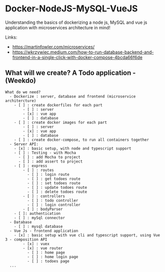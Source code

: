 # Docker-NodeJS-MySQL-VueJS
Understanding the basics of dockerizing a node js, MySQL and vue js application with microservices architecture in mind!

Links:
  * https://martinfowler.com/microservices/
  * https://wkrzywiec.medium.com/how-to-run-database-backend-and-frontend-in-a-single-click-with-docker-compose-4bcda66f6de
## What will we create? A Todo application - (Weekdo)
```
What do we need?
  - Dockerize : server, database and frontend (microservice architercture)
    - [ ] : create dockerfiles for each part
        - [ ] : server
        - [x] : vue app
        - [ ] : database
    - [ ] : create docker images for each part
        - [ ] : server
        - [x] : vue app
        - [ ] : database
    - [ ] : create docker-compose, to run all containers together
  - Server API:
    - [x] : basic setup, with node and typescript support
    - [ ] : Testing - with Mocha
      - [ ] : add Mocha to project
      - [ ] : add assert to project
    - [ ] : express
        - [ ] : routes
          - [ ] : login route
          - [ ] : get todoes route
          - [ ] : set todoes route
          - [ ] : update todoes route
          - [ ] : delete todoes route
        - [ ] : controllers
          - [ ] : todo controller
          - [ ] : login controller
        - [ ] : bodyParser
    - [ ]: authentication
    - [ ] : mySql connector
  - Database
    - [ ] : mysql database
  - Vue Js - frontend application
    - [x] : basic setup with vue cli and typescript support, using Vue 3 - composition API
        - [x] : vuex
        - [x] : vue router
          - [ ] : home page
          - [ ] : home login page
          - [ ] : todoes page
  ...
```
